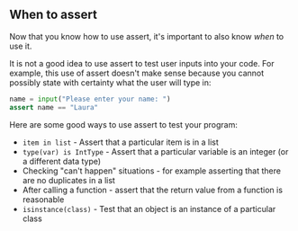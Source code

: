## When to assert

Now that you know how to use assert, it's important to also know _when_ to use it.

It is not a good idea to use assert to test user inputs into your code. For example, this use of assert doesn't make sense because you cannot possibly state with certainty what the user will type in:

```python
name = input("Please enter your name: ")
assert name == "Laura"
```

Here are some good ways to use assert to test your program:

- `item in list` - Assert that a particular item is in a list
- `type(var) is IntType` - Assert that a particular variable is an integer (or a different data type)
- Checking "can't happen" situations - for example asserting that there are no duplicates in a list
- After calling a function - assert that the return value from a function is reasonable
- `isinstance(class)` - Test that an object is an instance of a particular class
